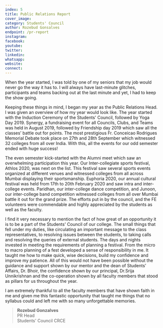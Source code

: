 ```yaml
---
index: 5
title: Public Relations Report
cover_image:
category: Students' Council
author: Rozebud Gonsalves
endpoint: /pr-report
instagram:
facebook:
youtube:
twitter:
linkedin:
whatsapp:
website:
connect:
---
```


When the year started, I was told by one of my seniors that my job would never go the way it has to. I will always have last-minute glitches, participants and teams backing out at the last minute and yet, I had to keep the show going.

Keeping these things in mind, I began my year as the Public Relations Head. I was given an overview of how my year would look like. The year started with the Induction Ceremony of the Students' Council, followed by Yoga Day 2019. Synergy, a fundraising event for all Councils, Clubs, and Teams was held in August 2019, followed by Friendship day 2019 which saw all the classes’ battle out for points. The most prestigious Fr. Conceicao Rodrigues Memorial Debate took place on 27th and 28th September which witnessed 32 colleges from all over India. With this, all the events for our odd semester ended with huge success!

The even semester kick-started with the Alumni meet which saw an overwhelming participation this year. Our Inter-collegiate sports festival, Athlos 2020, was next on the list. This festival saw several sports events organized at different venues and witnessed colleges from all across Mumbai displaying their sportsmanship. Euphoria 2020, our annual cultural festival was held from 17th to 20th February 2020 and saw intra and inter-college events. Paridhan, our inter-college dance competition, and Junoon, our inter-college band competition witnessed colleges from all over Mumbai battle it out for the grand prize. The efforts put in by the council, and the FE volunteers were commendable and highly appreciated by the students as well as the faculty.

I find it very necessary to mention the fact of how great of an opportunity it is to be a part of the Students' Council of our college. The small things that fell under my duties, like circulating an important message to the class representatives, to resolving issues between the students, to taking calls and resolving the queries of external students. The days and nights invested in meeting the requirements of planning a festival. From the micro to macro planning of a fest developed a sense of responsibility in me. It taught me how to make quick, wise decisions, build my confidence and improve my patience. All of this would not have been possible without the guidance and support shown by our mentor and the dean of Students' Affairs, Dr. Bhoir, the confidence shown by our principal, Dr.Srija Unnikrishnan and the co-operation shown by all faculty members that stood as pillars for us throughout the year.

I am extremely thankful to all the faculty members that have shown faith in me and given me this fantastic opportunity that taught me things that no syllabus could and left me with so many unforgettable memories.

> **Rozebud Gonzalves**<br>
> PR Head<br>
> Students' Council CRCE<br>

